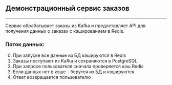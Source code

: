 ## Демонстрационный сервис заказов

---

Сервис обрабатывает заказы из Kafka и предоставляет API для получения данных о заказах с кэшированием в Redis.

### Поток данных:
0. При запуске все данные из БД кэшируются в Redis
1. Заказы поступают из Kafka и сохраняются в PostgreSQL
2. При запросе пользователя сначала проверяется кэш Redis
3. Если данных нет в кэше - берутся из БД и кэшируются
4. Ответ возвращается пользователю